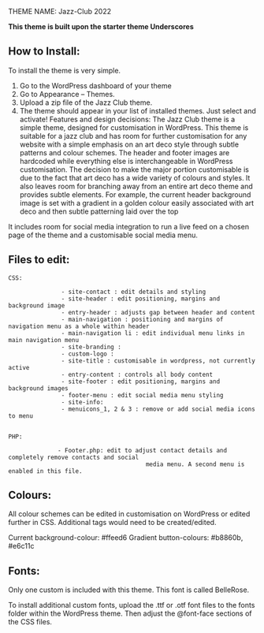 
THEME NAME: Jazz-Club 2022

**This theme is built upon the starter theme Underscores**

How to Install:
---------------------------------------------

To install the theme is very simple.
1. Go to the WordPress dashboard of your theme
2. Go to Appearance – Themes.
3. Upload a zip file of the Jazz Club theme. 
4. The theme should appear in your list of installed themes. Just select and activate!
Features and design decisions: 
The Jazz Club theme is a simple theme, designed for customisation in WordPress. 
This theme is suitable for a jazz club and has room for further customisation for any website with a simple emphasis on an art deco style through subtle patterns and colour schemes. The header and footer images are hardcoded while everything else is interchangeable in WordPress customisation.
The decision to make the major portion customisable is due to the fact that art deco has a wide variety of colours and styles. It also leaves room for branching away from an entire art deco theme and provides subtle elements. For example, the current header background image is set with a gradient in a golden colour easily associated with art deco and then subtle patterning laid over the top

It includes room for social media integration to run a live feed on a chosen page of the theme and a customisable social media menu.

Files to edit:
---------------------------------------------

	CSS:

                   - site-contact : edit details and styling
                   - site-header : edit positioning, margins and background image
                   - entry-header : adjusts gap between header and content
                   - main-navigation : positioning and margins of navigation menu as a whole within header
                   - main-navigation li : edit individual menu links in main navigation menu
                   - site-branding : 
                   - custom-logo :
                   - site-title : customisable in wordpress, not currently active
                   - entry-content : controls all body content
                   - site-footer : edit positioning, margins and background images
                   - footer-menu : edit social media menu styling
                   - site-info: 
                   - menuicons_1, 2 & 3 : remove or add social media icons to menu


	PHP:

                  - Footer.php: edit to adjust contact details and completely remove contacts and social 
                                           media menu. A second menu is enabled in this file. 
                

Colours:
---------------------------------------------

All colour schemes can be edited in customisation on WordPress or edited further in CSS. Additional tags would need to be created/edited.

Current background-colour: #ffeed6
Gradient button-colours: #b8860b, #e6c11c

Fonts: 
---------------------------------------------

Only one custom is included with this theme. This font is called BelleRose.

To install additional custom fonts, upload the .ttf or .otf font files to the fonts folder within the WordPress theme. Then adjust the @font-face sections of the CSS files.

